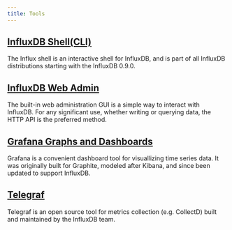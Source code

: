 ```yaml
---
title: Tools
---
```

## [InfluxDB Shell(CLI)](/influxdb/v0.9/tools/shell/)

The Influx shell is an interactive shell for InfluxDB, and is part of all InfluxDB distributions starting with the InfluxDB 0.9.0.

## [InfluxDB Web Admin](/influxdb/v0.9/tools/web_admin/)

The built-in web administration GUI is a simple way to interact with InfluxDB. For any significant use, whether writing or querying data, the HTTP API is the preferred method.

## [Grafana Graphs and Dashboards](/influxdb/v0.9/tools/grafana/)

Grafana is a convenient dashboard tool for visuallizing time series data. It was originally built for Graphite, modeled after Kibana, and since been updated to support InfluxDB.

## [Telegraf](https://github.com/influxdb/telegraf)

Telegraf is an open source tool for metrics collection (e.g. CollectD) built and maintained by the InfluxDB team.
